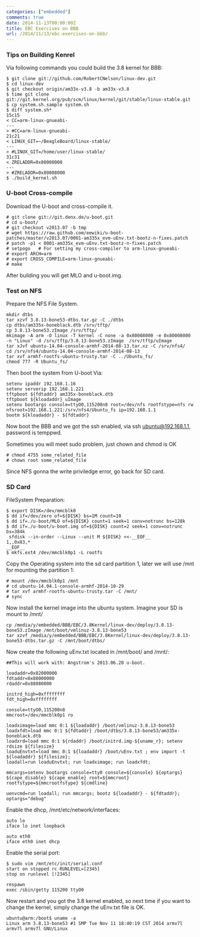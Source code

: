 ```yaml
---
categories: ["embedded"]
comments: true
date: 2014-11-13T00:00:00Z
title: EBC Exercises on BBB
url: /2014/11/13/ebc-exercises-on-bbb/
---
```


### Tips on Building Kenrel
Via following commands you could build the 3.8 kernel for BBB:    

```
$ git clone git://github.com/RobertCNelson/linux-dev.git
$ cd linux-dev
$ git checkout origin/am33x-v3.8 -b am33x-v3.8
$ time git clone git://git.kernel.org/pub/scm/linux/kernel/git/stable/linux-stable.git
$ cp system.sh.sample system.sh
$ diff system.sh*
15c15
< CC=arm-linux-gnueabi-
---
> #CC=arm-linux-gnueabi-
21c21
< LINUX_GIT=~/BeagleBoard/linux-stable/
---
> #LINUX_GIT=/home/user/linux-stable/
31c31
< ZRELADDR=0x80008000
---
> #ZRELADDR=0x80008000
$ ./build_kernel.sh

```
### U-boot Cross-compile
Download the U-boot and cross-compile it.    

```
# git clone git://git.denx.de/u-boot.git
# cd u-boot/
# git checkout v2013.07 -b tmp
# wget https://raw.github.com/eewiki/u-boot-patches/master/v2013.07/0001-am335x_evm-uEnv.txt-bootz-n-fixes.patch
# patch -p1 < 0001-am335x_evm-uEnv.txt-bootz-n-fixes.patch
# setpogo	# For setting my cross-compiler to arm-linux-gnueabi-
# export ARCH=arm
# export CROSS_COMPILE=arm-linux-gnueabi-
# make

```
After building you will get MLO and u-boot.img.     

### Test on NFS
Prepare the NFS File System.    

```
mkdir dtbs
tar xzvf 3.8.13-bone53-dtbs.tar.gz -C ./dtbs
cp dtbs/am335x-boneblack.dtb /srv/tftp/
cp 3.8.13-bone53.zImage /srv/tftp/
mkimage -A arm -O linux -T kernel -C none -a 0x80008000 -e 0x80008000 -n "Linux" -d /srv/tftp/3.8.13-bone53.zImage  /srv/tftp/uImage
tar xJvf ubuntu-14.04-console-armhf-2014-08-13.tar.xz -C /srv/nfs4/
cd /srv/nfs4/ubuntu-14.04-console-armhf-2014-08-13
tar xvf armhf-rootfs-ubuntu-trusty.tar -C ../Ubuntu_fs/
chmod 777 -R Ubuntu_fs/

```
Then boot the system from U-boot Via:     

```
setenv ipaddr 192.168.1.16
setenv serverip 192.168.1.221
tftpboot ${fdtaddr} am335x-boneblack.dtb
tftpboot ${kloadaddr} uImage
setenv bootargs console=ttyO0,115200n8 root=/dev/nfs rootfstype=nfs rw nfsroot=192.168.1.221:/srv/nfs4/Ubuntu_fs ip=192.168.1.1 
bootm ${kloadaddr} - ${fdtaddr}

```
Now boot the BBB and we got the ssh enabled, via ssh ubuntu@192.168.1.1, password is temppwd.    

Sometimes you will meet sudo problem, just chown and chmod is OK

```
# chmod 4755 some_related_file
# chown root some_related_file

```
Since NFS gonna the write priviledge error, go back for SD card.     

### SD Card
FileSystem Preparation:    

```
$ export DISK=/dev/mmcblk0
$ dd if=/dev/zero of=${DISK} bs=1M count=10
$ dd if=./u-boot/MLO of=${DISK} count=1 seek=1 conv=notrunc bs=128k
$ dd if=./u-boot/u-boot.img of=${DISK} count=2 seek=1 conv=notrunc bs=384k
 sfdisk --in-order --Linux --unit M ${DISK} <<-__EOF__
1,,0x83,*
__EOF__
$ mkfs.ext4 /dev/mmcblk0p1 -L rootfs

```
Copy the Operating system into the sd card partition 1, later we will use /mnt for mounting the partition 1:    

```
# mount /dev/mmcblk0p1 /mnt
# cd ubuntu-14.04.1-console-armhf-2014-10-29
# tar xvf armhf-rootfs-ubuntu-trusty.tar -C /mnt/
# sync

```
Now install the kernel image into the ubuntu system. Imagine your SD is mount to /mnt/    

```
cp /media/y/embedded/BBB/EBC/3.8Kernel/linux-dev/deploy/3.8.13-bone53.zImage /mnt/boot/vmlinuz-3.8.13-bone53
tar xzvf /media/y/embedded/BBB/EBC/3.8Kernel/linux-dev/deploy/3.8.13-bone53-dtbs.tar.gz -C /mnt/boot/dtbs/

```
Now create the following uEnv.txt located in /mnt/boot/ and /mnt/:     

```
##This will work with: Angstrom's 2013.06.20 u-boot.
 
loadaddr=0x82000000
fdtaddr=0x88000000
rdaddr=0x88080000
 
initrd_high=0xffffffff
fdt_high=0xffffffff

console=ttyO0,115200n8
mmcroot=/dev/mmcblk0p1 ro
 
loadximage=load mmc 0:1 ${loadaddr} /boot/vmlinuz-3.8.13-bone53
loadxfdt=load mmc 0:1 ${fdtaddr} /boot/dtbs/3.8.13-bone53/am335x-boneblack.dtb
loadxrd=load mmc 0:1 ${rdaddr} /boot/initrd.img-${uname_r}; setenv rdsize ${filesize}
loaduEnvtxt=load mmc 0:1 ${loadaddr} /boot/uEnv.txt ; env import -t ${loadaddr} ${filesize};
loadall=run loaduEnvtxt; run loadximage; run loadxfdt;
 
mmcargs=setenv bootargs console=tty0 console=${console} ${optargs} ${cape_disable} ${cape_enable} root=${mmcroot} rootfstype=${mmcrootfstype} ${cmdline}
 
uenvcmd=run loadall; run mmcargs; bootz ${loadaddr} - ${fdtaddr};
optargs="debug"

```

Enable the dhcp, /mnt/etc/network/interfaces:    

```
auto lo
iface lo inet loopback
 
auto eth0
iface eth0 inet dhcp

```
Enable the serial port:    

```
$ sudo vim /mnt/etc/init/serial.conf
start on stopped rc RUNLEVEL=[2345]
stop on runlevel [!2345]
 
respawn
exec /sbin/getty 115200 ttyO0

```
Now restart and you got the 3.8 kernel enabled, so next time if you want to change the kernel, simply change the uEnv.txt file is OK.     

```
ubuntu@arm:/boot$ uname -a
Linux arm 3.8.13-bone53 #1 SMP Tue Nov 11 18:40:19 CST 2014 armv7l armv7l armv7l GNU/Linux

```

